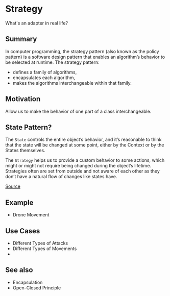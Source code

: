 # Strategy

What's an adapter in real life?

## Summary

In computer programming, the strategy pattern (also known as the policy pattern) is a software design pattern that enables an algorithm’s behavior to be selected at runtime. The strategy pattern:

- defines a family of algorithms,
- encapsulates each algorithm,
- makes the algorithms interchangeable within that family.

## Motivation

Allow us to make the behavior of one part of a class interchangeable.

## State Pattern?

The `State` controls the entire object’s behavior, and it’s reasonable to think that the state will be changed at some point, either by the Context or by the States themselves.

The `Strategy` helps us to provide a custom behavior to some actions, which might or might not require being changed during the object’s lifetime. Strategies often are set from outside and not aware of each other as they don’t have a natural flow of changes like states have.

[Source](https://www.baeldung.com/cs/design-state-pattern-vs-strategy-pattern)

## Example
- Drone Movement

## Use Cases
- Different Types of Attacks
- Different Types of Movements
- 

## See also
- Encapsulation
- Open-Closed Principle